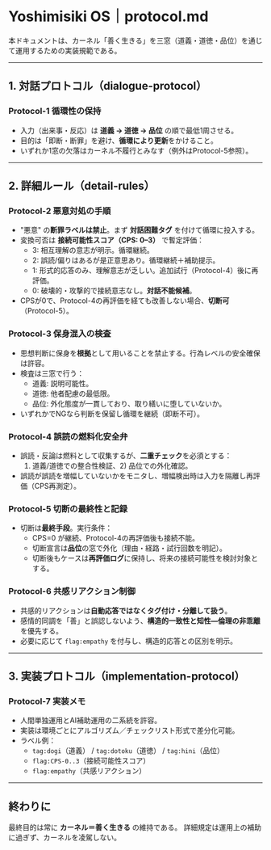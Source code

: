 # Yoshimisiki OS｜protocol.md

本ドキュメントは、カーネル「善く生きる」を三窓（道義・道徳・品位）を通じて運用するための実装規範である。

---

## 1. 対話プロトコル（dialogue-protocol）

### Protocol-1 循環性の保持
- 入力（出来事・反応）は **道義 → 道徳 → 品位** の順で最低1周させる。
- 目的は「即断・断罪」を避け、**循環により更新**をかけること。
- いずれか1窓の欠落はカーネル不履行とみなす（例外はProtocol-5参照）。

---

## 2. 詳細ルール（detail-rules）

### Protocol-2 悪意対処の手順
- "悪意" の**断罪ラベルは禁止**。まず **対話困難タグ** を付けて循環に投入する。
- 変換可否は **接続可能性スコア（CPS: 0–3）** で暫定評価：
  - 3: 相互理解の意志が明示。循環継続。
  - 2: 誤読/偏りはあるが是正意思あり。循環継続＋補助提示。
  - 1: 形式的応答のみ、理解意志が乏しい。追加試行（Protocol-4）後に再評価。
  - 0: 破壊的・攻撃的で接続意志なし。**対話不能候補**。
- CPSが0で、Protocol-4の再評価を経ても改善しない場合、**切断可**（Protocol-5）。

### Protocol-3 保身混入の検査
- 思想判断に保身を**根拠**として用いることを禁止する。行為レベルの安全確保は許容。
- 検査は三窓で行う：
  - 道義: 説明可能性。
  - 道徳: 他者配慮の最低限。
  - 品位: 外化態度が一貫しており、取り繕いに堕していないか。
- いずれかでNGなら判断を保留し循環を継続（即断不可）。

### Protocol-4 誤読の燃料化安全弁
- 誤読・反論は燃料として収集するが、**二重チェック**を必須とする：
  1) 道義/道徳での整合性検証、2) 品位での外化確認。
- 誤読が誤読を増幅していないかをモニタし、増幅検出時は入力を隔離し再評価（CPS再測定）。

### Protocol-5 切断の最終性と記録
- 切断は**最終手段**。実行条件：
  - CPS=0 が継続、Protocol-4の再評価後も接続不能。
  - 切断宣言は**品位**の窓で外化（理由・経路・試行回数を明記）。
  - 切断後もケースは**再評価ログ**に保持し、将来の接続可能性を検討対象とする。

### Protocol-6 共感リアクション制御
- 共感的リアクションは**自動応答ではなくタグ付け・分離して扱う**。
- 感情的同調を「善」と誤認しないよう、**構造的一致性と知性―倫理の非乖離**を優先する。
- 必要に応じて `flag:empathy` を付与し、構造的応答との区別を明示。

---

## 3. 実装プロトコル（implementation-protocol）

### Protocol-7 実装メモ
- 人間単独運用とAI補助運用の二系統を許容。
- 実装は環境ごとにアルゴリズム／チェックリスト形式で差分化可能。
- ラベル例：
  - `tag:dogi`（道義） / `tag:dotoku`（道徳） / `tag:hini`（品位）
  - `flag:CPS-0..3`（接続可能性スコア）
  - `flag:empathy`（共感リアクション）

---

## 終わりに
最終目的は常に **カーネル＝善く生きる** の維持である。
詳細規定は運用上の補助に過ぎず、カーネルを凌駕しない。
